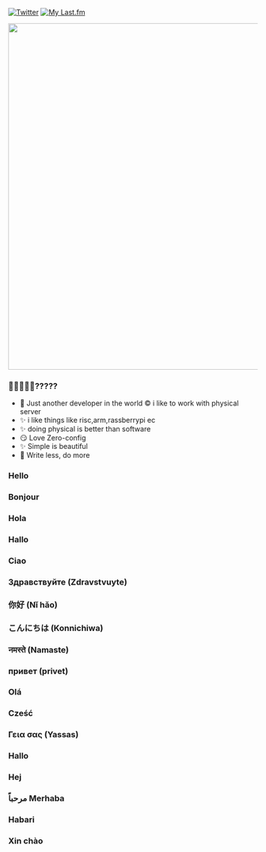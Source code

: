 
[![Twitter](https://img.shields.io/badge/Twitter-%231DA1F2.svg?logo=Twitter&logoColor=white)](https://twitter.com/_thaju____)
[![My Last.fm](https://lastfm-recently-played.vercel.app/api?user=thajudecodes)](https://www.last.fm/user/thajudecodes)


<img src="https://github-readme-stats.vercel.app/api?username=thajudecodes&show_icons=true&number_format=long&border_radius=20&rank_icon=percentile&ring_color=75C3FD&hide=issues" width=700 />



### 🐣🐨🐻🐻‍❄️?????

- 🐨 Just another developer in the world
   ©️  i like to work with physical server
- ✨ i like things like risc,arm,rassberrypi ec
- ✨ doing physical is better than software 
- 😏 Love Zero-config
- ✨ Simple is beautiful
- 🦥 Write less, do more


###
### Hello
### Bonjour
### Hola
### Hallo
### Ciao
### Здравствуйте (Zdravstvuyte)
### 你好 (Nǐ hǎo)
### こんにちは (Konnichiwa)
### नमस्ते (Namaste)
### привет (privet)
### Olá
### Cześć<br>
### Γεια σας (Yassas)
### Hallo
### Hej
###  مرحباً  Merhaba
### Habari
### Xin chào


